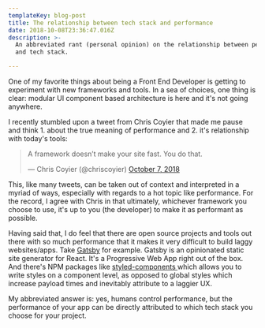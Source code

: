 ```yaml
---
templateKey: blog-post
title: The relationship between tech stack and performance
date: 2018-10-08T23:36:47.016Z
description: >-
  An abbreviated rant (personal opinion) on the relationship between performance
  and tech stack.

---
```

One of my favorite things about being a Front End Developer is getting to experiment with new frameworks and tools. In a sea of choices, one thing is clear: modular UI component based architecture is here and it's not going anywhere. 

I recently stumbled upon a tweet from Chris Coyier that made me pause and think 1. about the true meaning of performance and 2. it's relationship with today's tools:

<blockquote class="twitter-tweet" data-lang="en"><p lang="en" dir="ltr">A framework doesn’t make your site fast. You do that.</p>&mdash; Chris Coyier (@chriscoyier) <a href="https://twitter.com/chriscoyier/status/1048756495826006021?ref_src=twsrc%5Etfw">October 7, 2018</a></blockquote>

<script async src="https://platform.twitter.com/widgets.js" charset="utf-8"></script>

This, like many tweets, can be taken out of context and interpreted in a myriad of ways, especially with regards to a hot topic like performance. For the record, I agree with Chris in that ultimately, whichever framework you choose to use, it's up to you (the developer) to make it as performant as possible. 

Having said that, I do feel that there are open source projects and tools out there with so much performance that it makes it very difficult to build laggy websites/apps. Take [Gatsby](https://www.gatsbyjs.org) for example. Gatsby is an opinionated static site generator for React. It's a Progressive Web App right out of the box. And there's NPM packages like [styled-components ](https://www.styled-components.com/)which allows you to write styles on a component level, as opposed to global styles which increase payload times and inevitably attribute to a laggier UX.

My abbreviated answer is: yes, humans control performance, but the performance of your app can be directly attributed to which tech stack you choose for your project.
